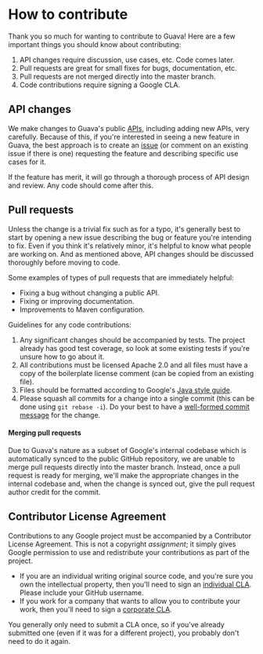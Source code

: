 How to contribute
=================

Thank you so much for wanting to contribute to Guava! Here are a few important
things you should know about contributing:

  1. API changes require discussion, use cases, etc. Code comes later.
  2. Pull requests are great for small fixes for bugs, documentation, etc.
  3. Pull requests are not merged directly into the master branch.
  3. Code contributions require signing a Google CLA.

API changes
-----------

We make changes to Guava's public [APIs][], including adding new APIs, very
carefully. Because of this, if you're interested in seeing a new feature in
Guava, the best approach is to create an [issue][] (or comment on an existing
issue if there is one) requesting the feature and describing specific use cases
for it.

If the feature has merit, it will go through a thorough process of API design
and review. Any code should come after this.

[APIs]: http://en.wikipedia.org/wiki/Application_programming_interface
[issue]: https://github.com/google/guava/issues

Pull requests
-------------

Unless the change is a trivial fix such as for a typo, it's generally best to
start by opening a new issue describing the bug or feature you're intending to
fix. Even if you think it's relatively minor, it's helpful to know what people
are working on. And as mentioned above, API changes should be discussed
thoroughly before moving to code.

Some examples of types of pull requests that are immediately helpful:

  - Fixing a bug without changing a public API.
  - Fixing or improving documentation.
  - Improvements to Maven configuration.

Guidelines for any code contributions:

  1. Any significant changes should be accompanied by tests. The project already
     has good test coverage, so look at some existing tests if you're
     unsure how to go about it.
  2. All contributions must be licensed Apache 2.0 and all files must have a
     copy of the boilerplate license comment (can be copied from an existing
     file).
  3. Files should be formatted according to Google's [Java style guide][].
  4. Please squash all commits for a change into a single commit (this can be
     done using `git rebase -i`). Do your best to have a
     [well-formed commit message][] for the change.

[Java style guide]: https://google.github.io/styleguide/javaguide.html
[well-formed commit message]: http://tbaggery.com/2008/04/19/a-note-about-git-commit-messages.html

#### Merging pull requests ####

Due to Guava's nature as a subset of Google's internal codebase which is
automatically synced to the public GitHub repository, we are unable to merge
pull requests directly into the master branch. Instead, once a pull request is
ready for merging, we'll make the appropriate changes in the internal codebase
and, when the change is synced out, give the pull request author credit for the
commit.

Contributor License Agreement
-----------------------------

Contributions to any Google project must be accompanied by a Contributor
License Agreement. This is not a copyright _assignment_; it simply gives
Google permission to use and redistribute your contributions as part of the
project.

  - If you are an individual writing original source code, and you're sure you
    own the intellectual property, then you'll need to sign an [individual
    CLA][]. Please include your GitHub username.
  - If you work for a company that wants to allow you to contribute your work,
    then you'll need to sign a [corporate CLA][].

You generally only need to submit a CLA once, so if you've already submitted
one (even if it was for a different project), you probably don't need to do it
again.

[individual CLA]: https://cla.developers.google.com/about/google-individual
[corporate CLA]: https://developers.google.com/open-source/cla/corporate
